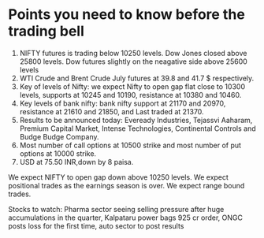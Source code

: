 # Points you need to know before the trading bell

1. NIFTY futures is trading below 10250 levels. Dow Jones closed above 25800 levels. Dow futures slightly on the neagative side above 25600 levels
2. WTI Crude and Brent Crude July futures at 39.8 and 41.7 $ respectively.
3. Key of levels of Nifty: we expect Nifty to open gap flat close to 10300 levels, supports at 10245 and 10190, resistance at 10380 and 10460.
4. Key levels of bank nifty: bank nifty support at 21170 and 20970, resistance at 21610 and 21850, and Last traded at 21370.
5. Results to be announced today: Eveready Industries, Tejassvi Aaharam, Premium Capital Market, Intense Technologies, Continental Controls and Budge Budge Company.
6. Most number of call options at 10500 strike and most number of put options at 10000 strike.
7. USD at 75.50 INR,down by 8 paisa.

We expect NIFTY to open gap down above 10250 levels. We expect positional trades as the earnings season is over. We expect range bound trades.

Stocks to watch: Pharma sector seeing selling pressure after huge accumulations in the quarter, Kalpataru power bags 925 cr order, ONGC posts loss for the first time, auto sector to post results
